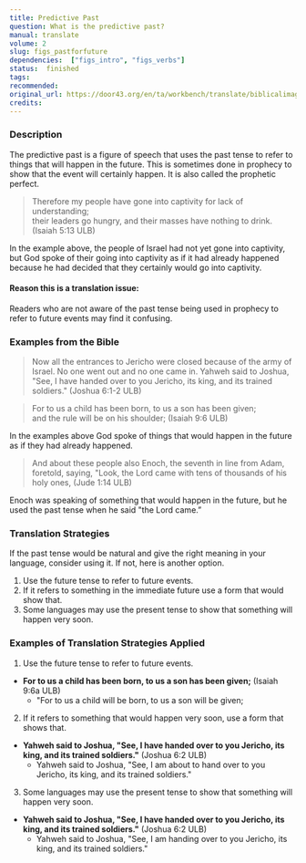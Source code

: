 ```yaml
---
title: Predictive Past
question: What is the predictive past?
manual: translate
volume: 2
slug: figs_pastforfuture
dependencies:  ["figs_intro", "figs_verbs"]
status:  finished
tags: 
recommended: 
original_url: https://door43.org/en/ta/workbench/translate/biblicalimageryta_plants
credits: 
---
```

 
### Description
The predictive past is a figure of speech that uses the past tense to refer to things that will happen in the future. This is sometimes done in prophecy to show that the event will certainly happen. It is also called the prophetic perfect.

> Therefore my people have gone into captivity for lack of understanding;  
> their leaders go hungry, and their masses have nothing to drink. (Isaiah 5:13 ULB)

In the example above, the people of Israel had not yet gone into captivity, but God spoke of their going into captivity as if it had already happened because he had decided that they certainly would go into captivity.

#### Reason this is a translation issue: 
Readers who are not aware of the past tense being used in prophecy to refer to future events may find it confusing. 

### Examples from the Bible 

>Now all the entrances to Jericho were closed because of the army of Israel. No one went out and no one came in. Yahweh said to Joshua, "See, I have handed over to you Jericho, its king, and its trained soldiers." (Joshua 6:1-2 ULB)


>For to us a child has been born, to us a son has been given;  
>and the rule will be on his shoulder; (Isaiah 9:6 ULB)


In the examples above God spoke of things that would happen in the future as if they had already happened.

> And about these people also Enoch, the seventh in line from Adam, foretold, saying, "Look, the Lord came with tens of thousands of his holy ones, (Jude 1:14 ULB)


Enoch was speaking of something that would happen in the future, but he used the past tense when he said "the Lord came.”


### Translation Strategies 

If the past tense would be natural and give the right meaning in your language, consider using it. If not, here is another option. 

1. Use the future tense to refer to future events.
1. If it refers to something in the immediate future use a form that would show that.
1. Some languages may use the present tense to show that something will happen very soon.

### Examples of Translation Strategies Applied 

1) Use the future tense to refer to future events.

* **For to us a child has been born, to us a son has been given;** (Isaiah 9:6a ULB)
    * "For to us a child will be born, to us a son will be given;

2) If it refers to something that would happen very soon, use a form that shows that.

* **Yahweh said to Joshua, "See, I have handed over to you Jericho, its king, and its trained soldiers."** (Joshua 6:2 ULB)
    * Yahweh said to Joshua, "See, I am about to hand over to you Jericho, its king, and its trained soldiers."

3) Some languages may use the present tense to show that something will happen very soon.

* **Yahweh said to Joshua, "See, I have handed over to you Jericho, its king, and its trained soldiers."** (Joshua 6:2 ULB)
    * Yahweh said to Joshua, "See, I am handing over to you Jericho, its king, and its trained soldiers."

